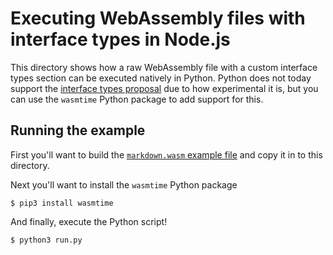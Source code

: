 # Executing WebAssembly files with interface types in Node.js

This directory shows how a raw WebAssembly file with a custom interface types
section can be executed natively in Python. Python does not today support the
[interface types proposal](https://github.com/webassembly/webidl-bindings) due
to how experimental it is, but you can use the `wasmtime` Python package to add
support for this.

## Running the example

First you'll want to build the [`markdown.wasm` example file](../markdown) and
copy it in to this directory.

Next you'll want to install the `wasmtime` Python package

```
$ pip3 install wasmtime
```

And finally, execute the Python script!

```
$ python3 run.py
```
